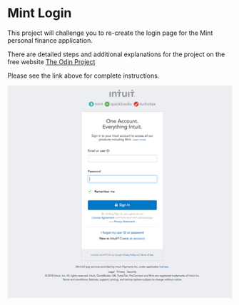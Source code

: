# Mint Login

This project will challenge you to re-create the login page for the Mint personal finance application.

There are detailed steps and additional explanations for the project on the free website [The Odin Project](https://www.theodinproject.com/courses/html5-and-css3/lessons/html-forms "The Odin Project Forms Mockup Lesson")

Please see the link above for complete instructions.

![Mint Login Screen](Mint-Login-Screen.png "Mint Login Screen")
